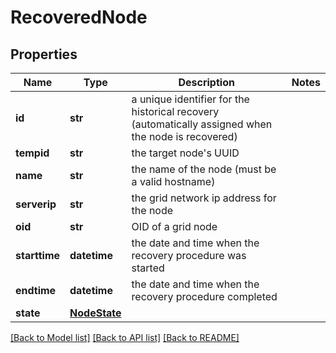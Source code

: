 # RecoveredNode

## Properties
Name | Type | Description | Notes
------------ | ------------- | ------------- | -------------
**id** | **str** | a unique identifier for the historical recovery (automatically assigned when the node is recovered) | 
**tempid** | **str** | the target node&#x27;s UUID | 
**name** | **str** | the name of the node (must be a valid hostname) | 
**serverip** | **str** | the grid network ip address for the node | 
**oid** | **str** | OID of a grid node | 
**starttime** | **datetime** | the date and time when the recovery procedure was started | 
**endtime** | **datetime** | the date and time when the recovery procedure completed | 
**state** | [**NodeState**](NodeState.md) |  | 

[[Back to Model list]](../README.md#documentation-for-models) [[Back to API list]](../README.md#documentation-for-api-endpoints) [[Back to README]](../README.md)

